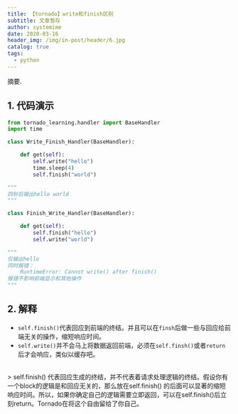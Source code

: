 ```yaml
---
title: 【tornado】write和finish区别
subtitle: 文章暂存
author: systemime
date: 2020-03-16
header_img: /img/in-post/header/6.jpg
catalog: true
tags:
  - python
---
```

摘要.

<!-- more -->
<a name="964Q5"></a>
## 1. 代码演示
```python
from tornado_learning.handler import BaseHandler
import time

class Write_Finish_Handler(BaseHandler):

    def get(self):
        self.write("hello")
        time.sleep(4)
        self.finish("world")
```
```python
"""
四秒后输出hello world
"""
```
```python
class Finish_Write_Handler(BaseHandler):

    def get(self):
        self.finish("hello")
        self.write("world")
```
```python
"""
仅输出hello
同时报错：
	RuntimeError: Cannot write() after finish()
报错不影响前端显示和其他操作
"""
```
<a name="syXw2"></a>
## 2. 解释

- `self.finish()`代表回应到前端的终结。并且可以在`finsh`后做一些与回应给前端无关的操作，缩短响应时间。
- `self.write()`并不会马上将数据返回前端，必须在`self.finsh()`或者`return`后才会响应，类似以缓存吧。

<br />
> self.finish() 代表回应生成的终结，并不代表着请求处理逻辑的终结。假设你有一个block的逻辑是和回应无关的，那么放在self.finish() 的后面可以显著的缩短响应时间。所以，如果你确定自己的逻辑需要立即返回，可以在self.finish()后立刻return。Tornado在将这个自由留给了你自己。



